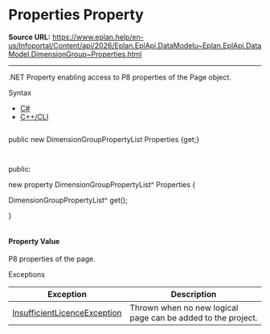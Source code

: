 # Properties Property

**Source URL:** https://www.eplan.help/en-us/Infoportal/Content/api/2026/Eplan.EplApi.DataModelu~Eplan.EplApi.DataModel.DimensionGroup~Properties.html

---

.NET Property enabling access to P8 properties of the Page object.

Syntax

- [C#](#i-syntax-CS)
- [C++/CLI](#i-syntax-CPP2005)

```
```
public new DimensionGroupPropertyList Properties {get;}
```
```

```
```
public:

new property DimensionGroupPropertyList^ Properties {

   DimensionGroupPropertyList^ get();

}
```
```

#### Property Value

P8 properties of the page.

Exceptions

| Exception | Description |
| --- | --- |
| [InsufficientLicenceException](Eplan.EplApi.DataModelu~Eplan.EplApi.DataModel.InsufficientLicenceException.html) | Thrown when no new logical page can be added to the project. |
